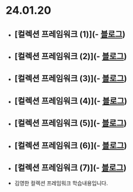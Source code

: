 # 24.01.20

- ## [컬렉션 프레임워크 (1)](- [블로그](https://lazzzykim.tistory.com/110))
- ## [컬렉션 프레임워크 (2)](- [블로그](https://lazzzykim.tistory.com/111))
- ## [컬렉션 프레임워크 (3)](- [블로그](https://lazzzykim.tistory.com/112))
- ## [컬렉션 프레임워크 (4)](- [블로그](https://lazzzykim.tistory.com/113))
- ## [컬렉션 프레임워크 (5)](- [블로그](https://lazzzykim.tistory.com/114))
- ## [컬렉션 프레임워크 (6)](- [블로그](https://lazzzykim.tistory.com/115))
- ## [컬렉션 프레임워크 (7)](- [블로그](https://lazzzykim.tistory.com/116))


- 김영한 컬렉션 프레임워크 학습내용입니다.